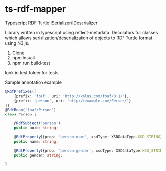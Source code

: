 # ts-rdf-mapper

Typescript RDF Turtle ISerializer/IDeserializer

Library written in typescript using reflect-metadata. Decorators for classes which allows serialization/deserialization
of objects to RDF Turtle format using N3.js.

1. Clone
2. npm install
3. npm run build-test

look in test folder for tests


Sample annotation example

```ts
@RdfPrefixes([
    {prefix: 'foaf', uri: 'http://xmlns.com/foaf/0.1/'},
    {prefix: 'person', uri: 'http://example.com/Person/'}
])
@RdfBean('foaf:Person')
class Person {

    @RdfSubject('person')
    public uuid: string;

    @RdfProperty({prop: 'person:name', xsdType: XSDDataType.XSD_STRING})
    public name: string;

    @RdfProperty({prop: 'person:gender', xsdType: XSDDataType.XSD_STRING})
    public gender: string;

}
```
